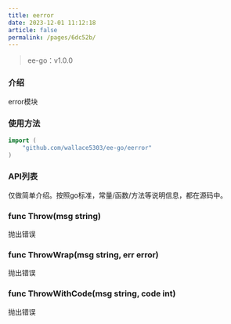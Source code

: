 ```yaml
---
title: eerror
date: 2023-12-01 11:12:18
article: false
permalink: /pages/6dc52b/
---
```


> ee-go：v1.0.0

###  介绍
error模块

###  使用方法
```go
import (
	"github.com/wallace5303/ee-go/eerror"
)
```

###  API列表
仅做简单介绍。按照go标准，常量/函数/方法等说明信息，都在源码中。

###  func Throw(msg string)
抛出错误

###  func ThrowWrap(msg string, err error)
抛出错误

###  func ThrowWithCode(msg string, code int)
抛出错误